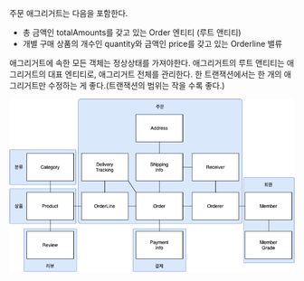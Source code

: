 주문 애그리거트는 다음을 포함한다.
- 총 금액인 totalAmounts를 갖고 있는 Order 엔티티 (루트 앤티티)
- 개별 구매 상품의 개수인 quantity와 금액인 price를 갖고 있는 Orderline 밸류

애그리거트에 속한 모든 객체는 정상상태를 가져야한다.
애그리거트의 루트 앤티티는 애그리거트의 대표 엔티티로, 애그리거트 전체를 관리한다.
한 트랜잭션에서는 한 개의 애그리거트만 수정하는 게 좋다.(트랜잭션의 범위는 작을 수록 좋다.)

![img_1.png](img_1.png)


